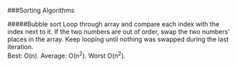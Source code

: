 ###Sorting Algorithms

#####Bubble sort
Loop through array and compare each index with the index next to it.  If the two numbers are out of order, swap the two numbers’ places in the array.  Keep looping until nothing was swapped during the last iteration.  
Best: O(n). Average: O(n<sup>2</sup>). Worst O(n<sup>2</sup>).